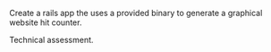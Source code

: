Create a rails app the uses a provided binary to generate a graphical website hit counter.

Technical assessment.